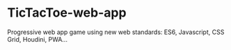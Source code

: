 # TicTacToe-web-app
Progressive web app game using new web standards:  ES6, Javascript, CSS Grid, Houdini, PWA...
